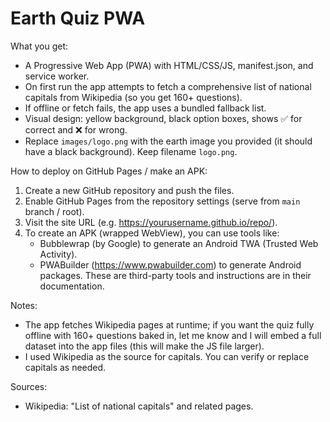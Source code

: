 
Earth Quiz PWA
==============

What you get:
- A Progressive Web App (PWA) with HTML/CSS/JS, manifest.json, and service worker.
- On first run the app attempts to fetch a comprehensive list of national capitals from Wikipedia (so you get 160+ questions).
- If offline or fetch fails, the app uses a bundled fallback list.
- Visual design: yellow background, black option boxes, shows ✅️ for correct and ❌️ for wrong.
- Replace `images/logo.png` with the earth image you provided (it should have a black background). Keep filename `logo.png`.

How to deploy on GitHub Pages / make an APK:
1. Create a new GitHub repository and push the files.
2. Enable GitHub Pages from the repository settings (serve from `main` branch / root).
3. Visit the site URL (e.g. https://yourusername.github.io/repo/).
4. To create an APK (wrapped WebView), you can use tools like:
   - Bubblewrap (by Google) to generate an Android TWA (Trusted Web Activity).
   - PWABuilder (https://www.pwabuilder.com) to generate Android packages.
   These are third-party tools and instructions are in their documentation.

Notes:
- The app fetches Wikipedia pages at runtime; if you want the quiz fully offline with 160+ questions baked in, let me know and I will embed a full dataset into the app files (this will make the JS file larger).
- I used Wikipedia as the source for capitals. You can verify or replace capitals as needed.

Sources:
- Wikipedia: "List of national capitals" and related pages.
